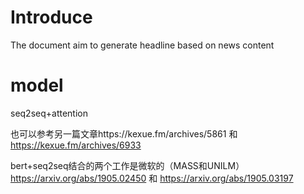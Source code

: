 # Introduce
The document aim to generate headline based on news content
# model 
seq2seq+attention


也可以参考另一篇文章https://kexue.fm/archives/5861   和   https://kexue.fm/archives/6933

bert+seq2seq结合的两个工作是微软的（MASS和UNILM）https://arxiv.org/abs/1905.02450   和    https://arxiv.org/abs/1905.03197









